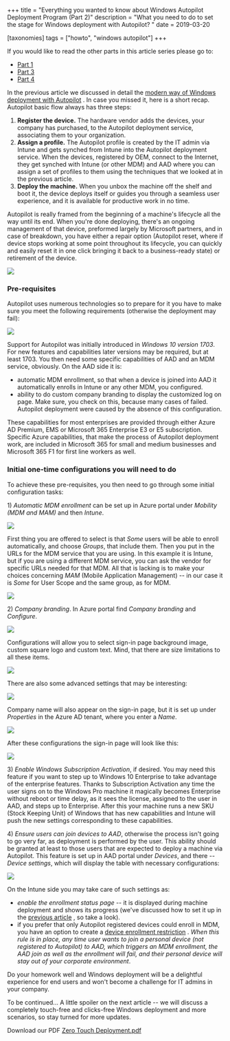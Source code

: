 +++
title = "Everything you wanted to know about Windows Autopilot Deployment Program (Part 2)"
description = "What you need to do to set the stage for Windows deployment with Autopilot? "
date = 2019-03-20

[taxonomies]
tags = ["howto", "windows autopilot"]
+++

If you would like to read the other parts in this article series
please go to:

-   [Part
    1](https://o365hq.com/blog/everything-you-wanted-to-know-about-windows-autopilot-deployment-program-part-1)
-   [Part
    3](https://o365hq.com/blog/everything-you-wanted-to-know-about-windows-autopilot-deployment-program-part-3)
-   [Part
    4](https://o365hq.com/blog/everything-you-wanted-to-know-about-windows-autopilot-deployment-program-part-4)

In the previous article we discussed in detail the [modern way of
Windows deployment with
Autopilot](https://o365hq.com/blog/everything-you-wanted-to-know-about-windows-autopilot-deployment-program-part-1)
. In case you missed it, here is a short recap. Autopilot basic flow
always has three steps:

1.  **Register the device.** The hardware vendor adds the devices, your
    company has purchased, to the Autopilot deployment service,
    associating them to your organization.
2.  **Assign a profile.** The Autopilot profile is created by the IT
    admin via Intune and gets synched from Intune into the Autopilot
    deployment service. When the devices, registered by OEM,
    connect to the Internet, they get synched with Intune (or other
    MDM) and AAD where you can assign a set of
    profiles to them using the techniques that we looked at in the
    previous article.
3.  **Deploy the machine.** When you unbox the machine off the shelf and
    boot it, the device deploys itself or guides you through a seamless
    user experience, and it is available for productive work in no time.

Autopilot is really framed from the beginning of a machine's lifecycle
all the way until its end. When you're done deploying, there's an
ongoing management of that device, preformed largely by Microsoft
partners, and in case of breakdown, you have either a repair option
(Autopilot reset, where if device stops working at some point throughout
its lifecycle, you can quickly and easily reset it in one click bringing
it back to a business-ready state) or retirement of the device.

![](https://o365hq.com/images/270.png)

### Pre-requisites

Autopilot uses numerous technologies so to prepare for it you have to
make sure you meet the following requirements (otherwise the deployment
may fail):

![](https://o365hq.com/images/275.png)

Support for Autopilot was initially introduced in *Windows 10 version
1703*. For new features and capabilities later versions may be required,
but at least 1703. You then need some specific capabilities of
AAD and an MDM service, obviously. On the AAD
side it is:

-   automatic MDM enrollment, so that when a device is joined
    into AAD it automatically enrolls in Intune or any other
    MDM, you configured.
-   ability to do custom company branding to display the customized log
    on page. Make sure, you check on this, because many cases of failed.
    Autopilot deployment were caused by the absence of this
    configuration.

These capabilities for most enterprises are provided through either
Azure AD Premium, EMS or Microsoft 365 Enterprise E3 or E5
subscription. Specific Azure capabilities, that make the process of
Autopilot deployment work, are included in Microsoft 365 for small and
medium businesses and Microsoft 365 F1 for first line workers as well.

### Initial one-time configurations you will need to do

To achieve these pre-requisites, you then need to go through some
initial configuration tasks:

1\) *Automatic MDM enrollment* can be set up in Azure portal
under *Mobility (MDM and MAM)* and then *Intune*.

![](https://o365hq.com/images/274.png)

First thing you are offered to select is that *Some* users will be able
to enroll automatically, and choose *Groups*, that include them. Then
you put in the URLs for the MDM service that you are
using. In this example it is Intune, but if you are using a different
MDM service, you can ask the vendor for specific URLs
needed for that MDM. All that is lacking is to make your
choices concerning *MAM* (Mobile Application Management) -- in
our case it is *Some* for User Scope and the same group, as for
MDM.

![](https://o365hq.com/images/277.png)

2\) *Company branding*. In Azure portal find *Company branding* and
*Configure*.

![](https://o365hq.com/images/276.png)

Configurations will allow you to select sign-in page background image,
custom square logo and custom text. Mind, that there are size
limitations to all these items.

![](https://o365hq.com/images/271.png)

There are also some advanced settings that may be interesting:

![](https://o365hq.com/images/272.png)

Company name will also appear on the sign-in page, but it is set up
under *Properties* in the Azure AD tenant, where you enter a *Name*.

![](https://o365hq.com/images/279.png)

After these configurations the sign-in page will look like this:

![](https://o365hq.com/images/278.png)

3\) *Enable Windows Subscription Activation*, if desired. You may need
this feature if you want to step up to Windows 10 Enterprise to take
advantage of the enterprise features. Thanks to Subscription Activation
any time the user signs on to the Windows Pro machine it magically
becomes Enterprise without reboot or time delay, as it sees the license,
assigned to the user in AAD, and steps up to Enterprise. After
this your machine runs a new SKU (Stock Keeping Unit) of
Windows that has new capabilities and Intune will push the new settings
corresponding to these capabilities.

4\) *Ensure users can join devices to AAD*, otherwise the
process isn't going to go very far, as deployment is performed by the
user. This ability should be granted at least to those users that are
expected to deploy a machine via Autopilot. This feature is set up in
AAD portal under *Devices*, and there -- *Device settings*,
which will display the table with necessary configurations:

![](https://o365hq.com/images/273.png)

On the Intune side you may take care of such settings as:

-   *enable the enrollment status page* -- it is displayed during
    machine deployment and shows its progress (we've discussed how to
    set it up in the [previous
    article](https://o365hq.com/blog/everything-you-wanted-to-know-about-windows-autopilot-deployment-program-part-1)
    , so take a look).
-   if you prefer that only Autopilot registered devices could enroll in
    MDM, you have an option to create a [device enrollment
    restriction](https://docs.microsoft.com/en-us/intune/enrollment-restrictions-set)
    . *When this rule is in place, any time user wants to join a
    personal device (not registered to Autopilot) to AAD, which
    triggers an MDM enrollment, the AAD join as well
    as the enrollment will fail, and their personal device will stay out
    of your corporate environment*.

Do your homework well and Windows deployment will be a delightful
experience for end users and won't become a challenge for IT admins in
your company.

To be continued... A little spoiler on the next article -- we will
discuss a completely touch-free and clicks-free Windows deployment and
more scenarios, so stay turned for more updates.

Download our PDF [Zero Touch
Deployment.pdf](/file_download/12/Zero_touch_deployment.pdf)